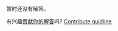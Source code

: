 
暂时还没有解答。

有兴趣[贡献你的解答](https://github.com/BFEdev/BFE.dev-solutions/blob/main/typescript/implement-Readonly-T_zh.md)吗? [Contribute guidline](https://github.com/BFEdev/BFE.dev-solutions#how-to-contribute)
